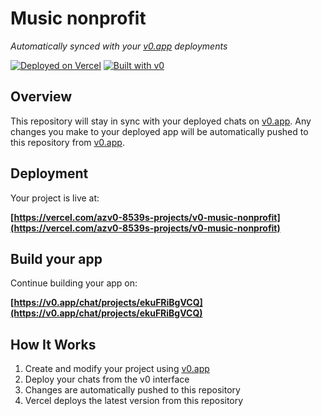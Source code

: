 # Music nonprofit

*Automatically synced with your [v0.app](https://v0.app) deployments*

[![Deployed on Vercel](https://img.shields.io/badge/Deployed%20on-Vercel-black?style=for-the-badge&logo=vercel)](https://vercel.com/azv0-8539s-projects/v0-music-nonprofit)
[![Built with v0](https://img.shields.io/badge/Built%20with-v0.app-black?style=for-the-badge)](https://v0.app/chat/projects/ekuFRiBgVCQ)

## Overview

This repository will stay in sync with your deployed chats on [v0.app](https://v0.app).
Any changes you make to your deployed app will be automatically pushed to this repository from [v0.app](https://v0.app).

## Deployment

Your project is live at:

**[https://vercel.com/azv0-8539s-projects/v0-music-nonprofit](https://vercel.com/azv0-8539s-projects/v0-music-nonprofit)**

## Build your app

Continue building your app on:

**[https://v0.app/chat/projects/ekuFRiBgVCQ](https://v0.app/chat/projects/ekuFRiBgVCQ)**

## How It Works

1. Create and modify your project using [v0.app](https://v0.app)
2. Deploy your chats from the v0 interface
3. Changes are automatically pushed to this repository
4. Vercel deploys the latest version from this repository